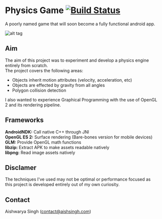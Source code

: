 Physics Game  [![Build Status](https://travis-ci.org/aishsingh/physicsgame.svg?branch=master)](https://travis-ci.org/aishsingh/physicsgame)
============
A poorly named game that will soon become a fully functional android app.  

![alt tag](http://aishsingh.com/images/preview1_physicsgame.gif "Gameplay preview")  

## Aim
The aim of this project was to experiment and develop a physics engine entirely from scratch.  
The project covers the following areas:  

* Objects inherit motion attributes (velocity, acceleration, etc)  
* Objects are effected by gravity from all angles  
* Polygon collision detection  

I also wanted to experience Graphical Programming with the use of OpenGL 2 and its rendering pipeline.  

## Frameworks
__AndroidNDK:__ Call native C++ through JNI  
__OpenGL ES 2:__ Surface rendering (Bare-bones version for mobile devices)  
__GLM:__ Provide OpenGL math functions  
__libzip:__ Extract APK to make assets readable natively  
__libpng:__ Read image assets natively  

## Disclamer
The techniques I've used may not be optimal or performance focused as this project is developed entirely out of my own curiosity.

## Contact
Aishwarya Singh (contact@aishsingh.com)
